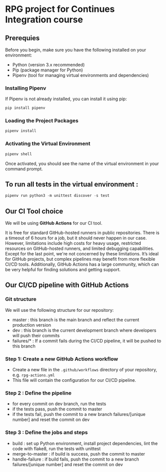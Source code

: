 # RPG project for Continues Integration course

## Prerequies

Before you begin, make sure you have the following installed on your environment:

- Python (version 3.x recommended)
- Pip (package manager for Python)
- Pipenv (tool for managing virtual environments and dependencies)

### Installing Pipenv

If Pipenv is not already installed, you can install it using pip:

```bash
pip install pipenv
```

### Loading the Project Packages

```bash
pipenv install
```

### Activating the Virtual Environment

```bash
pipenv shell
```

Once activated, you should see the name of the virtual environment in your command prompt.

## To run all tests in the virtual environment :

```python
pipenv run python3 -m unittest discover -s test
```

## Our CI Tool choice

We will be using **GitHub Actions** for our CI tool.

It is free for standard GitHub-hosted runners in public repositories. There is a timeout of 6 hours for a job, but it should never happen in our case.
However, limitations include high costs for heavy usage, restricted resources on GitHub-hosted runners, and limited debugging capabilities. Except for the last point, we're not concerned by these limitations.
It’s ideal for GitHub projects, but complex pipelines may benefit from more flexible CI/CD tools. Additionally, GitHub Actions has a large community, which can be very helpful for finding solutions and getting support.

## Our CI/CD pipeline with GitHub Actions

### Git structure

We will use the following structure for our repository:

- master : this branch is the main branch and reflect the current production version
- dev : this branch is the current development branch where developers will push their commits
- failures/\* : If a commit fails during the CI/CD pipeline, it will be pushed to this branch

### Step 1: Create a new GitHub Actions workflow

- Create a new file in the `.github/workflows` directory of your repository, e.g. `rpg-actions.yml`
- This file will contain the configuration for our CI/CD pipeline.

### Step 2 : Define the pipeline

- for every commit on dev branch, run the tests
- if the tests pass, push the commit to master
- if the tests fail, push the commit to a new branch failures/[unique number] and reset the commit on dev

### Step 3 : Define the jobs and steps

- build : set up Python environment, install project dependencies, lint the code with flake8, run the tests with unittest
- merge-to-master : if build is success, push the commit to master
- handle-failure : if build fails, push the commit to a new branch failures/[unique number] and reset the commit on dev
